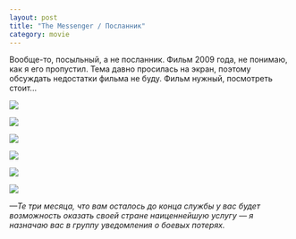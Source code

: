 ```yaml
---
layout: post
title: "The Messenger / Посланник"
category: movie
---
```

Вообще-то, посыльный, а&#160;не посланник. Фильм 2009&#160;года, не понимаю, как я его пропустил. Тема давно просилась на экран, поэтому обсуждать недостатки фильма не буду. Фильм нужный, посмотреть стоит...

![](https://pics.livejournal.com/quillcraft/pic/001ew4a2)

![](https://pics.livejournal.com/quillcraft/pic/001ex5x8)

![](https://pics.livejournal.com/quillcraft/pic/001ez5et)

![](https://pics.livejournal.com/quillcraft/pic/001ey6h3)

![](https://pics.livejournal.com/quillcraft/pic/001f0sdt)

![](https://pics.livejournal.com/quillcraft/pic/001f1srx)

*—Те три месяца, что вам осталось до конца службы у&#160;вас будет возможность оказать своей стране наиценнейшую услугу&#160;— я назначаю вас в&#160;группу уведомления о&#160;боевых потерях.*
